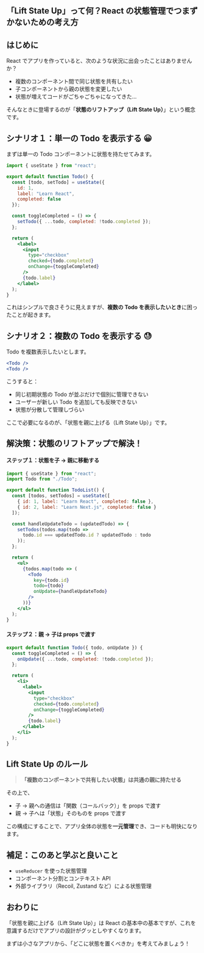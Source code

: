 ## 「Lift State Up」って何？React の状態管理でつまずかないための考え方

## はじめに

React でアプリを作っていると、次のような状況に出会ったことはありませんか？

- 複数のコンポーネント間で同じ状態を共有したい
- 子コンポーネントから親の状態を変更したい
- 状態が増えてコードがごちゃごちゃになってきた...

そんなときに登場するのが「**状態のリフトアップ（Lift State Up）**」という概念です。

## シナリオ１：単一の Todo を表示する 😀

まずは単一の Todo コンポーネントに状態を持たせてみます。

```jsx:Todo.jsx
import { useState } from "react";

export default function Todo() {
  const [todo, setTodo] = useState({
    id: 1,
    label: "Learn React",
    completed: false
  });

  const toggleCompleted = () => {
    setTodo({ ...todo, completed: !todo.completed });
  };

  return (
    <label>
      <input
        type="checkbox"
        checked={todo.completed}
        onChange={toggleCompleted}
      />
      {todo.label}
    </label>
  );
}
```

これはシンプルで良さそうに見えますが、**複数の Todo を表示したいとき**に困ったことが起きます。

## シナリオ２：複数の Todo を表示する 😓

Todo を複数表示したいとします。

```jsx
<Todo />
<Todo />
```

こうすると：

- 同じ初期状態の Todo が並ぶだけで個別に管理できない
- ユーザーが新しい Todo を追加しても反映できない
- 状態が分散して管理しづらい

ここで必要になるのが、「状態を親に上げる（Lift State Up）」です。

## 解決策：状態のリフトアップで解決！

#### ステップ１：状態を子 → 親に移動する

```jsx:Todo.jsx
import { useState } from "react";
import Todo from "./Todo";

export default function TodoList() {
  const [todos, setTodos] = useState([
    { id: 1, label: "Learn React", completed: false },
    { id: 2, label: "Learn Next.js", completed: false }
  ]);

  const handleUpdateTodo = (updatedTodo) => {
    setTodos(todos.map(todo =>
      todo.id === updatedTodo.id ? updatedTodo : todo
    ));
  };

  return (
    <ul>
      {todos.map(todo => (
        <Todo
          key={todo.id}
          todo={todo}
          onUpdate={handleUpdateTodo}
        />
      ))}
    </ul>
  );
}
```

#### ステップ２：親 → 子は props で渡す

```jsx
export default function Todo({ todo, onUpdate }) {
  const toggleCompleted = () => {
    onUpdate({ ...todo, completed: !todo.completed });
  };

  return (
    <li>
      <label>
        <input
          type="checkbox"
          checked={todo.completed}
          onChange={toggleCompleted}
        />
        {todo.label}
      </label>
    </li>
  );
}
```

## Lift State Up のルール

> **「複数のコンポーネントで共有したい状態」は共通の親に持たせる**

その上で、

- 子 → 親への通信は「関数（コールバック）」を props で渡す
- 親 → 子へは「状態」そのものを props で渡す

この構成にすることで、アプリ全体の状態を**一元管理**でき、コードも明快になります。

## 補足：このあと学ぶと良いこと

- `useReducer` を使った状態管理
- コンポーネント分割とコンテキスト API
- 外部ライブラリ（Recoil, Zustand など）による状態管理

## おわりに

「状態を親に上げる（Lift State Up）」は React の基本中の基本ですが、これを意識するだけでアプリの設計がグッとしやすくなります。

まずは小さなアプリから、「どこに状態を置くべきか」を考えてみましょう！

